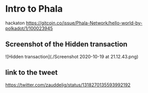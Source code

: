 # Intro to Phala

hackaton https://gitcoin.co/issue/Phala-Network/hello-world-by-polkadot/1/100023945

## Screenshot of the  Hidden transaction
![Hidden transaction](./Screenshot 2020-10-19 at 21.12.43.png)

## link to the tweet
https://twitter.com/zauddelig/status/1318270135593992192
